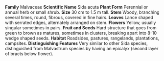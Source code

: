  **Family** Malvaceae **Scientific Name** Sida acuta **Plant Form** Perennial or annual herb or small shrub. **Size** 30 cm to 1.5 m tall. **Stem** Woody, branching several times, round, fibrous, covered in fine hairs. **Leaves** Lance shaped with serrated edges, alternately arranged on stem. **Flowers** Yellow, usually singular sometimes in pairs. **Fruit and Seeds** Hard structure that goes from green to brown as matures, sometimes in clusters, breaking apart into 8-10 wedge shaped seeds. **Habitat** Roadsides, pastures, rangelands, plantations, campsites. **Distinguishing Features** Very similar to other Sida species, distinguished from Malvastrum species by having an epicalyx (second layer of bracts below flower).